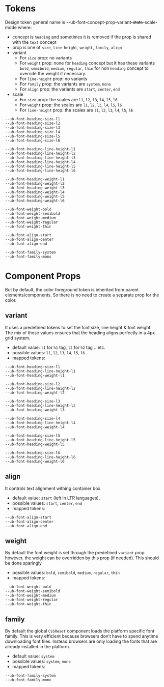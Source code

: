 # Tokens

Design token general name is --ub-font-concept-prop-variant-~~state~~-scale-mode where:
-  concept is `heading` and sometimes it is removed if the prop is shared with the `text` concept
-  prop is one of `size`, `line-height`, `weight`, `family`, `align`
-  variant
   -  For `size` prop: no variants
   -  For `weight` prop: none for `heading` concept but it has these variants `bold`, `semibold`, `medium`, `regular`, `thin` for non `heading` concept to override the weight if necessary.
   -  For `line-height` prop: no variants
   -  For `family` prop: the variants are `system`, `mono`
   -  For `align` prop: the variants are `start`, `center`, `end`
-  scale
   -  For `size` prop: the scales are `l1`, `l2`, `l3`, `l4`, `l5`, `l6`
   -  For `weight` prop: the scales are `l1`, `l2`, `l3`, `l4`, `l5`, `l6` 
   -  For `line-height` prop: the scales are `l1`, `l2`, `l3`, `l4`, `l5`, `l6`

```
--ub-font-heading-size-l1
--ub-font-heading-size-l2
--ub-font-heading-size-l3
--ub-font-heading-size-l4
--ub-font-heading-size-l5
--ub-font-heading-size-l6

--ub-font-heading-line-height-l1
--ub-font-heading-line-height-l2
--ub-font-heading-line-height-l3
--ub-font-heading-line-height-l4
--ub-font-heading-line-height-l5
--ub-font-heading-line-height-l6

--ub-font-heading-weight-l1
--ub-font-heading-weight-l2
--ub-font-heading-weight-l3
--ub-font-heading-weight-l4
--ub-font-heading-weight-l5
--ub-font-heading-weight-l6

--ub-font-weight-bold
--ub-font-weight-semibold
--ub-font-weight-medium
--ub-font-weight-regular
--ub-font-weight-thin

--ub-font-align-start
--ub-font-align-center
--ub-font-align-end

--ub-font-family-system
--ub-font-family-mono
```

# Component Props

But by default, the color foreground token is inherited from parent elements/components. So there is no need to create a separate prop for the color.

## variant
It uses a predefined tokens to set the font size, line height & font weight. The mix of these values ensures that the heading aligns perfectly in a 4px grid system.
- default value: `l1` for `h1` tag, `l2` for `h2` tag ...etc.
- possible values: `l1`, `l2`, `l3`, `l4`, `l5`, `l6`
- mapped tokens:
```
--ub-font-heading-size-l1
--ub-font-heading-line-height-l1
--ub-font-heading-weight-l1

--ub-font-heading-size-l2
--ub-font-heading-line-height-l2
--ub-font-heading-weight-l2

--ub-font-heading-size-l3
--ub-font-heading-line-height-l3
--ub-font-heading-weight-l3

--ub-font-heading-size-l4
--ub-font-heading-line-height-l4
--ub-font-heading-weight-l4

--ub-font-heading-size-l5
--ub-font-heading-line-height-l5
--ub-font-heading-weight-l5

--ub-font-heading-size-l6
--ub-font-heading-line-height-l6
--ub-font-heading-weight-l6
```

## align
It controls text alignment withing container box.
- default value: `start` (left in LTR languages).
- possible values: `start`, `center`, `end`
- mapped tokens:
```
--ub-font-align-start
--ub-font-align-center
--ub-font-align-end
```


## weight
By default the font weight is set through the predefined `variant` prop however, the weight can be overridden by this prop (if needed). This should be done sparingly
- possible values: `bold`, `semibold`, `medium`, `regular`, `thin`
- mapped tokens:
  
```
--ub-font-weight-bold
--ub-font-weight-semibold
--ub-font-weight-medium
--ub-font-weight-regular
--ub-font-weight-thin
```

## family
By default the global `CSSReset` component loads the platform specific font family. This is very efficient because browsers don't have to spend anytime downloading font files. Instead browsers are only loading the fonts that are already installed in the platform.
- default value: `system`
- possible values: `system`, `mono`
- mapped tokens:

```
--ub-font-family-system
--ub-font-family-mono
```
